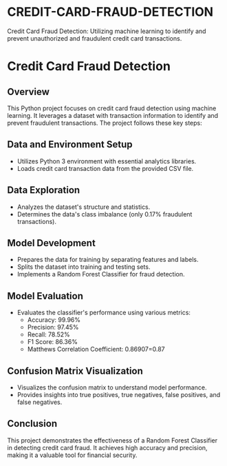 # CREDIT-CARD-FRAUD-DETECTION
Credit Card Fraud Detection: Utilizing machine learning to identify and prevent unauthorized and fraudulent credit card transactions.
# Credit Card Fraud Detection

## Overview
This Python project focuses on credit card fraud detection using machine learning. It leverages a dataset with transaction information to identify and prevent fraudulent transactions. The project follows these key steps:

## Data and Environment Setup
- Utilizes Python 3 environment with essential analytics libraries.
- Loads credit card transaction data from the provided CSV file.

## Data Exploration
- Analyzes the dataset's structure and statistics.
- Determines the data's class imbalance (only 0.17% fraudulent transactions).

## Model Development
- Prepares the data for training by separating features and labels.
- Splits the dataset into training and testing sets.
- Implements a Random Forest Classifier for fraud detection.

## Model Evaluation
- Evaluates the classifier's performance using various metrics:
  - Accuracy: 99.96%
  - Precision: 97.45%
  - Recall: 78.52%
  - F1 Score: 86.36%
  - Matthews Correlation Coefficient: 0.86907=0.87

## Confusion Matrix Visualization
- Visualizes the confusion matrix to understand model performance.
- Provides insights into true positives, true negatives, false positives, and false negatives.

## Conclusion
This project demonstrates the effectiveness of a Random Forest Classifier in detecting credit card fraud. It achieves high accuracy and precision, making it a valuable tool for financial security.
